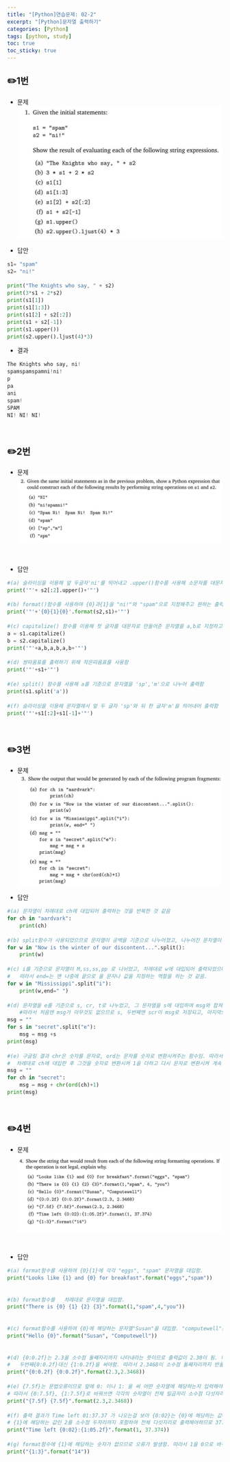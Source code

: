 ```yaml
---
title: "[Python]연습문제: 02-2"
excerpt: "[Python]문자열 출력하기"
categories: [Python]
tags: [python, study]
toc: true
toc_sticky: true
---
```


## ✏️1번
- 문제<br>
![문제 이미지-불러오기 실패](/assets/Image/python_assign_02_2_1.png)<br>

- 답안<br>
```python
s1= "spam"
s2= "ni!"

print("The Knights who say, " + s2)
print(3*s1 + 2*s2)
print(s1[1])
print(s1[1:3])
print(s1[2] + s2[:2])
print(s1 + s2[-1])
print(s1.upper())
print(s2.upper().ljust(4)*3)
```

- 결과<br>
```python
The Knights who say, ni!
spamspamspamni!ni!
p
pa
ani
spam!
SPAM
NI! NI! NI!
```

<br>

## ✏️2번
  - 문제<br>
    ![문제 이미지-불러오기 실패](/assets/Image/python_assign_02_2_2.png)
<br>

  - 답안<br>
```python
#(a) 슬라이싱을 이용해 앞 두글자'ni'를 띄어내고 .upper()함수를 사용해 소문자를 대문자로 만들어줌
print('"'+ s2[:2].upper()+'"')

#(b) format()함수를 사용하여 {0}과{1}을 "ni!"와 "spam"으로 지정해주고 원하는 출력값을 출력함 
print('"'+'{0}{1}{0}'.format(s2,s1)+'"')

#(c) capitalize() 함수를 이용해 첫 글자를 대문자로 만들어준 문자열을 a,b로 지정하고 콤마로 띄어써줌 
a = s1.capitalize()
b = s2.capitalize()
print('"'+a,b,a,b,a,b+'"')

#(d) 쌍따옴표를 출력하기 위해 작은따옴표를 사용함 
print('"'+s1+'"')

#(e) split() 함수를 사용해 a를 기준으로 문자열을 'sp','m'으로 나누어 출력함 
print(s1.split('a'))

#(f) 슬라이싱을 이용해 문자열에서 앞 두 글자 'sp'와 뒤 한 글자'm'을 띄어내어 출력함 
print('"'+s1[:2]+s1[-1]+'"')

```


<br>

## ✏️3번
  - 문제<br>
    ![문제 이미지-불러오기 실패](/assets/Image/python_assign_02_2_3.png)<br>

- 답안<br>
  
```python
#(a) 문자열이 차례대로 ch에 대입되어 출력하는 것을 반복한 것 같음   
for ch in "aardvark":
    print(ch)

#(b) split함수가 사용되었으므로 문자열이 공백을 기준으로 나누어졌고, 나누어진 문자열이 차례대로 w에 대입되어 출력하는 것을 반복한 것 같음.
for w in "Now is the winter of our discontent...".split():
    print(w)

#(c) i를 기준으로 문자열이 M,ss,ss,pp 로 나뉘었고, 차례대로 w에 대입되어 출력되었으며, 그 끝이 공백이 하나 추가되어 끝남.
#   따라서 end=는 맨 나중에 끝으로 올 문자나 값을 지정하는 역할을 하는 것 같음.
for w in "Mississippi".split("i"):
    print(w,end=" ")

#(d) 문자열을 e를 기준으로 s, cr, t로 나누었고, 그 문자열을 s에 대입하여 msg와 합쳐 저장하는 과정을 반복한 것 같음
    #따라서 처음엔 msg가 아무것도 없으므로 s, 두번째엔 scr이 msg로 저장되고, 마지막으로 scr에 t가 합쳐져 msg로 저장되어 출력됨.
msg = ""
for s in "secret".split("e"):
    msg = msg +s
print(msg)

#(e) 구글링 결과 chr은 숫자를 문자로, ord는 문자를 숫자로 변환시켜주는 함수임. 따라서 secret 문자열에서
#  차례대로 ch에 대입한 후 그것을 숫자로 변환시켜 1을 더하고 다시 문자로 변환시켜 계속 합쳐서 그 결과를 출력함.
msg = ""
for ch in "secret":
    msg = msg + chr(ord(ch)+1)
print(msg)

```

<br>

## ✏️4번
  - 문제<br>
    ![문제 이미지-불러오기 실패](/assets/Image/python_assign_02_2_4.png)
<br>

- 답안<br>
```python
#(a) format함수를 사용하여 {0}{1}에 각각 "eggs", "spam" 문자열을 대입함.
print("Looks like {1} and {0} for breakfast".format("eggs","spam"))


#(b) format함수를   차례대로 문자열을 대입함.
print("There is {0} {1} {2} {3}".format(1,"spam",4,"you"))


#(c) format함수를 사용하여 {0}에 해당하는 문자열"Susan"을 대입함. "computewell"은 {1}이므로 사용할 일이 없음.
print("Hello {0}".format("Susan", "Computewell"))


#(d) {0:0.2f}는 2.3을 소수점 둘째자리까지 나타내라는 뜻이므로 출력값이 2.30이 됨. 이때 2.3468은 사용할 일이 없으므로
#   두번째{0:0.2f}대신 {1:0.2f}을 써야함. 따라서 2.3468이 소수점 둘째자리까지 반올림되어 출력이 됨.
print("{0:0.2f} {0:0.2f}".format(2.3,2.3468))

#(e) {7.5f}는 문법오류이므로 앞에 0: 이나 1: 을 써 어떤 숫자열에 해당하는지 입력해야함.
# 따라서 {0:7.5f}, {1:7.5f}로 바꿔쓰면 각각의 숫자열이 전체 일곱자리 소수점 다섯자리까지 이렇게 '2.30000 2.34680'가 출력됨. 
print("{7.5f} {7.5f}".format(2.3,2.3468))

#(f) 출력 결과가 Time left 01:37.37 가 나오는걸 보아 {0:02}는 {0}에 해당하는 값이 1을 전체 두자리로 출력해야하므로 01로출력됨.
# {1}에 해당하는 값인 2를 소수점 두자리까지 포함하여 전체 다섯자리로 출력해야하므로 37.37이 출력됨.
print("Time left {0:02}:{1:05.2f}".format(1, 37.374))

#(g) format함수에 {1}에 해당하는 숫자가 없으므로 오류가 발생함. 따라서 1을 0으로 바꾸어야함.
print("{1:3}".format("14"))
```

